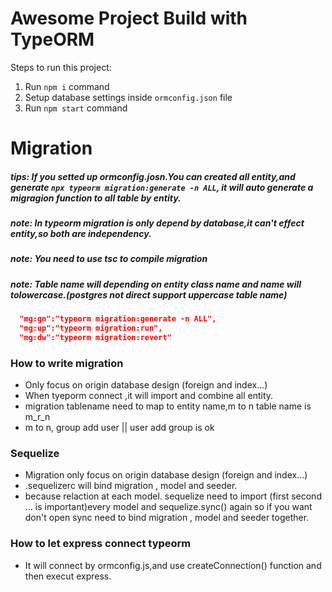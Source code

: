 # Awesome Project Build with TypeORM

Steps to run this project:

1. Run `npm i` command
2. Setup database settings inside `ormconfig.json` file
3. Run `npm start` command

# Migration

##### tips: If you setted up ormconfig.josn.You can created all entity,and generate `npx typeorm migration:generate -n ALL`, it will auto generate a migragion function to all table by entity.

##### note: In typeorm migration is only depend by database,it can't effect entity,so both are independency.

##### note: You need to use tsc to compile migration

##### note: Table name will depending on entity class name and name will tolowercase.(postgres not direct support uppercase table name)

```json
  "mg:gn":"typeorm migration:generate -n ALL",
  "mg:up":"typeorm migration:run",
  "mg:dw":"typeorm migration:revert"
```

### How to write migration

- Only focus on origin database design (foreign and index...)
- When tyeporm connect ,it will import and combine all entity.
- migration tablename need to map to entity name,m to n table name is m_r_n
- m to n, group add user || user add group is ok

### Sequelize

- Migration only focus on origin database design (foreign and index...)
- .sequelizerc will bind migration , model and seeder.
- because relaction at each model. sequelize need to import (first second ... is important)every model and sequelize.sync() again so if you want don't open sync need to bind migration , model and seeder together.

### How to let express connect typeorm
- It will connect by ormconfig.js,and use createConnection() function and then execut express.
